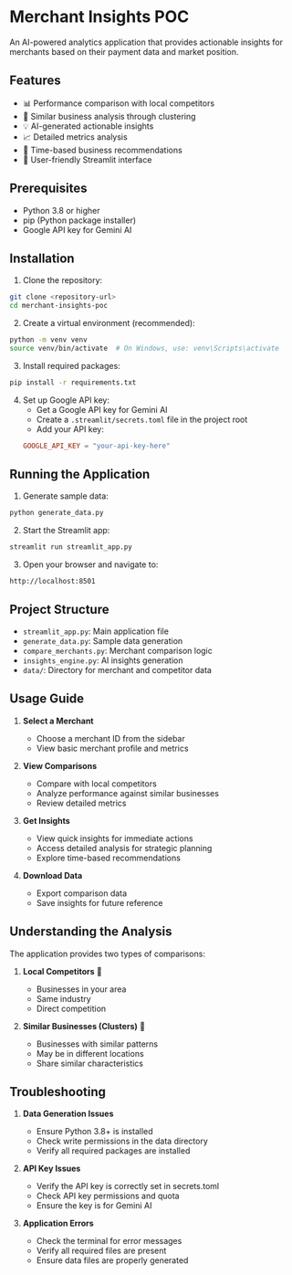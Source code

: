 # Merchant Insights POC

An AI-powered analytics application that provides actionable insights for merchants based on their payment data and market position.

## Features

- 📊 Performance comparison with local competitors
- 🔄 Similar business analysis through clustering
- 💡 AI-generated actionable insights
- 📈 Detailed metrics analysis
- 🎯 Time-based business recommendations
- 📱 User-friendly Streamlit interface

## Prerequisites

- Python 3.8 or higher
- pip (Python package installer)
- Google API key for Gemini AI

## Installation

1. Clone the repository:
```bash
git clone <repository-url>
cd merchant-insights-poc
```

2. Create a virtual environment (recommended):
```bash
python -m venv venv
source venv/bin/activate  # On Windows, use: venv\Scripts\activate
```

3. Install required packages:
```bash
pip install -r requirements.txt
```

4. Set up Google API key:
   - Get a Google API key for Gemini AI
   - Create a `.streamlit/secrets.toml` file in the project root
   - Add your API key:
   ```toml
   GOOGLE_API_KEY = "your-api-key-here"
   ```

## Running the Application

1. Generate sample data:
```bash
python generate_data.py
```

2. Start the Streamlit app:
```bash
streamlit run streamlit_app.py
```

3. Open your browser and navigate to:
```
http://localhost:8501
```

## Project Structure

- `streamlit_app.py`: Main application file
- `generate_data.py`: Sample data generation
- `compare_merchants.py`: Merchant comparison logic
- `insights_engine.py`: AI insights generation
- `data/`: Directory for merchant and competitor data

## Usage Guide

1. **Select a Merchant**
   - Choose a merchant ID from the sidebar
   - View basic merchant profile and metrics

2. **View Comparisons**
   - Compare with local competitors
   - Analyze performance against similar businesses
   - Review detailed metrics

3. **Get Insights**
   - View quick insights for immediate actions
   - Access detailed analysis for strategic planning
   - Explore time-based recommendations

4. **Download Data**
   - Export comparison data
   - Save insights for future reference

## Understanding the Analysis

The application provides two types of comparisons:

1. **Local Competitors** 👥
   - Businesses in your area
   - Same industry
   - Direct competition

2. **Similar Businesses (Clusters)** 🔄
   - Businesses with similar patterns
   - May be in different locations
   - Share similar characteristics

## Troubleshooting

1. **Data Generation Issues**
   - Ensure Python 3.8+ is installed
   - Check write permissions in the data directory
   - Verify all required packages are installed

2. **API Key Issues**
   - Verify the API key is correctly set in secrets.toml
   - Check API key permissions and quota
   - Ensure the key is for Gemini AI

3. **Application Errors**
   - Check the terminal for error messages
   - Verify all required files are present
   - Ensure data files are properly generated